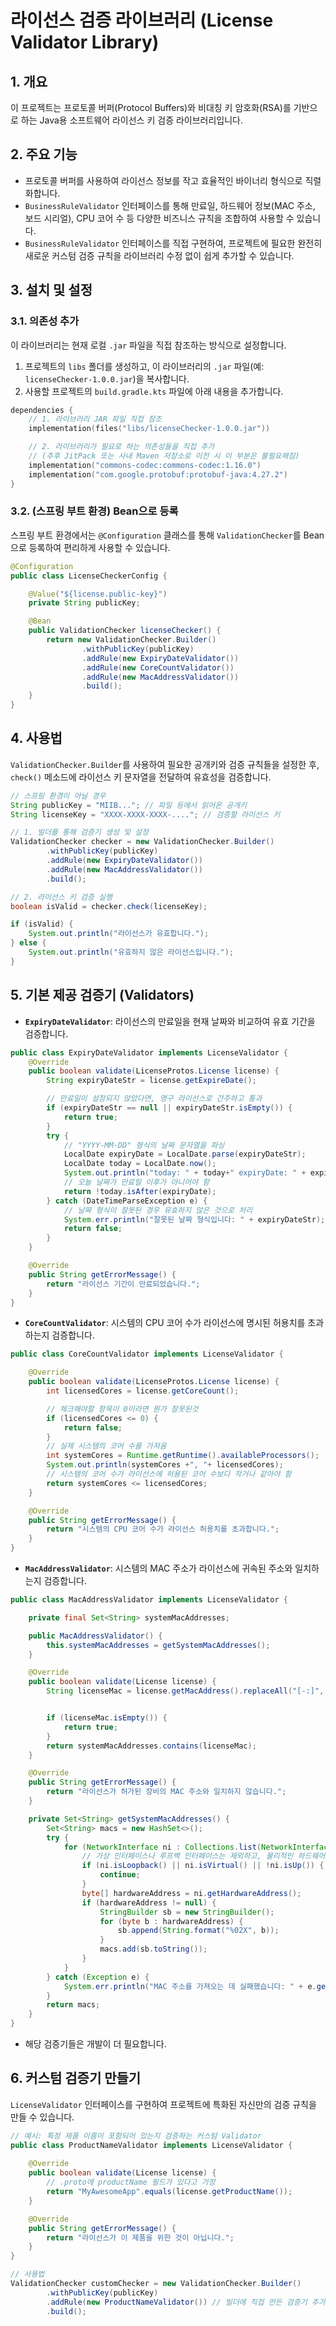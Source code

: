 # **라이선스 검증 라이브러리 (License Validator Library)**

## **1. 개요**

이 프로젝트는 프로토콜 버퍼(Protocol Buffers)와 비대칭 키 암호화(RSA)를 기반으로 하는 Java용 소프트웨어 라이선스 키 검증 라이브러리입니다. 


## **2. 주요 기능**

* 프로토콜 버퍼를 사용하여 라이선스 정보를 작고 효율적인 바이너리 형식으로 직렬화합니다.
* `BusinessRuleValidator` 인터페이스를 통해 만료일, 하드웨어 정보(MAC 주소, 보드 시리얼), CPU 코어 수 등 다양한 비즈니스 규칙을 조합하여 사용할 수 있습니다.
*  `BusinessRuleValidator` 인터페이스를 직접 구현하여, 프로젝트에 필요한 완전히 새로운 커스텀 검증 규칙을 라이브러리 수정 없이 쉽게 추가할 수 있습니다.

## **3. 설치 및 설정**

### **3.1. 의존성 추가**
이 라이브러리는 현재 로컬 `.jar` 파일을 직접 참조하는 방식으로 설정합니다.

1.  프로젝트의 `libs` 폴더를 생성하고, 이 라이브러리의 `.jar` 파일(예: `licenseChecker-1.0.0.jar`)을 복사합니다.
2.  사용할 프로젝트의 `build.gradle.kts` 파일에 아래 내용을 추가합니다.

~~~kotlin
dependencies {
    // 1. 라이브러리 JAR 파일 직접 참조
    implementation(files("libs/licenseChecker-1.0.0.jar"))

    // 2. 라이브러리가 필요로 하는 의존성들을 직접 추가
    // (추후 JitPack 또는 사내 Maven 저장소로 이전 시 이 부분은 불필요해짐)
    implementation("commons-codec:commons-codec:1.16.0")
    implementation("com.google.protobuf:protobuf-java:4.27.2")
}
~~~

### **3.2. (스프링 부트 환경) Bean으로 등록**
스프링 부트 환경에서는 `@Configuration` 클래스를 통해 `ValidationChecker`를 Bean으로 등록하여 편리하게 사용할 수 있습니다.

~~~java
@Configuration
public class LicenseCheckerConfig {

    @Value("${license.public-key}")
    private String publicKey;

    @Bean
    public ValidationChecker licenseChecker() {
        return new ValidationChecker.Builder()
                .withPublicKey(publicKey)
                .addRule(new ExpiryDateValidator())
                .addRule(new CoreCountValidator())
                .addRule(new MacAddressValidator())
                .build();
    }
}
~~~

## **4. 사용법**

`ValidationChecker.Builder`를 사용하여 필요한 공개키와 검증 규칙들을 설정한 후, `check()` 메소드에 라이선스 키 문자열을 전달하여 유효성을 검증합니다.

~~~java
// 스프링 환경이 아닐 경우
String publicKey = "MIIB..."; // 파일 등에서 읽어온 공개키
String licenseKey = "XXXX-XXXX-XXXX-...."; // 검증할 라이선스 키

// 1. 빌더를 통해 검증기 생성 및 설정
ValidationChecker checker = new ValidationChecker.Builder()
        .withPublicKey(publicKey)
        .addRule(new ExpiryDateValidator())
        .addRule(new MacAddressValidator())
        .build();

// 2. 라이선스 키 검증 실행
boolean isValid = checker.check(licenseKey);

if (isValid) {
    System.out.println("라이선스가 유효합니다.");
} else {
    System.out.println("유효하지 않은 라이선스입니다.");
}
~~~

## **5. 기본 제공 검증기 (Validators)**

* **`ExpiryDateValidator`**: 라이선스의 만료일을 현재 날짜와 비교하여 유효 기간을 검증합니다.
```java
public class ExpiryDateValidator implements LicenseValidator {
    @Override
    public boolean validate(LicenseProtos.License license) {
        String expiryDateStr = license.getExpireDate();

        // 만료일이 설정되지 않았다면, 영구 라이선스로 간주하고 통과
        if (expiryDateStr == null || expiryDateStr.isEmpty()) {
            return true;
        }
        try {
            // "YYYY-MM-DD" 형식의 날짜 문자열을 파싱
            LocalDate expiryDate = LocalDate.parse(expiryDateStr);
            LocalDate today = LocalDate.now();
            System.out.println("today: " + today+" expiryDate: " + expiryDate);
            // 오늘 날짜가 만료일 이후가 아니어야 함
            return !today.isAfter(expiryDate);
        } catch (DateTimeParseException e) {
            // 날짜 형식이 잘못된 경우 유효하지 않은 것으로 처리
            System.err.println("잘못된 날짜 형식입니다: " + expiryDateStr);
            return false;
        }
    }

    @Override
    public String getErrorMessage() {
        return "라이선스 기간이 만료되었습니다.";
    }
}
```
  
* **`CoreCountValidator`**: 시스템의 CPU 코어 수가 라이선스에 명시된 허용치를 초과하는지 검증합니다.
```java
public class CoreCountValidator implements LicenseValidator {

    @Override
    public boolean validate(LicenseProtos.License license) {
        int licensedCores = license.getCoreCount();

        // 체크해야할 항목이 0이라면 뭔가 잘못된것
        if (licensedCores <= 0) {
            return false;
        }
        // 실제 시스템의 코어 수를 가져옴
        int systemCores = Runtime.getRuntime().availableProcessors();
        System.out.println(systemCores +", "+ licensedCores);
        // 시스템의 코어 수가 라이선스에 허용된 코어 수보다 작거나 같아야 함
        return systemCores <= licensedCores;
    }

    @Override
    public String getErrorMessage() {
        return "시스템의 CPU 코어 수가 라이선스 허용치를 초과합니다.";
    }
}

```
  
* **`MacAddressValidator`**: 시스템의 MAC 주소가 라이선스에 귀속된 주소와 일치하는지 검증합니다.
```java
public class MacAddressValidator implements LicenseValidator {

    private final Set<String> systemMacAddresses;

    public MacAddressValidator() {
        this.systemMacAddresses = getSystemMacAddresses();
    }

    @Override
    public boolean validate(License license) {
        String licenseMac = license.getMacAddress().replaceAll("[-:]", "").toUpperCase();


        if (licenseMac.isEmpty()) {
            return true;
        }
        return systemMacAddresses.contains(licenseMac);
    }

    @Override
    public String getErrorMessage() {
        return "라이선스가 허가된 장비의 MAC 주소와 일치하지 않습니다.";
    }

    private Set<String> getSystemMacAddresses() {
        Set<String> macs = new HashSet<>();
        try {
            for (NetworkInterface ni : Collections.list(NetworkInterface.getNetworkInterfaces())) {
                // 가상 인터페이스나 루프백 인터페이스는 제외하고, 물리적인 하드웨어 주소만 필터링
                if (ni.isLoopback() || ni.isVirtual() || !ni.isUp()) {
                    continue;
                }
                byte[] hardwareAddress = ni.getHardwareAddress();
                if (hardwareAddress != null) {
                    StringBuilder sb = new StringBuilder();
                    for (byte b : hardwareAddress) {
                        sb.append(String.format("%02X", b));
                    }
                    macs.add(sb.toString());
                }
            }
        } catch (Exception e) {
            System.err.println("MAC 주소를 가져오는 데 실패했습니다: " + e.getMessage());
        }
        return macs;
    }
}
```
  
* 해당 검증기들은 개발이 더 필요합니다.

## **6. 커스텀 검증기 만들기**

`LicenseValidator` 인터페이스를 구현하여 프로젝트에 특화된 자신만의 검증 규칙을 만들 수 있습니다.

~~~java
// 예시: 특정 제품 이름이 포함되어 있는지 검증하는 커스텀 Validator
public class ProductNameValidator implements LicenseValidator {
    
    @Override
    public boolean validate(License license) {
        // .proto에 productName 필드가 있다고 가정
        return "MyAwesomeApp".equals(license.getProductName());
    }

    @Override
    public String getErrorMessage() {
        return "라이선스가 이 제품을 위한 것이 아닙니다.";
    }
}

// 사용법
ValidationChecker customChecker = new ValidationChecker.Builder()
        .withPublicKey(publicKey)
        .addRule(new ProductNameValidator()) // 빌더에 직접 만든 검증기 추가
        .build();
~~~
